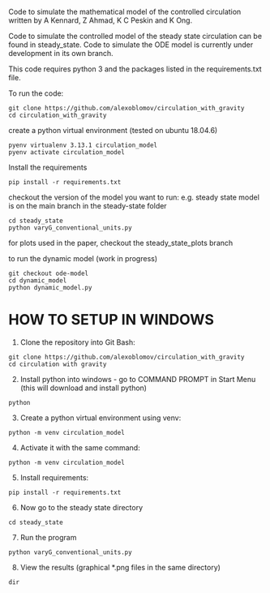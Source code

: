 Code to simulate the mathematical model of the controlled circulation written by A Kennard, Z Ahmad, K C Peskin and K Ong.

Code to simulate the controlled model of the steady state circulation can be found in steady_state. Code to simulate the ODE model is currently under development in its own branch.

This code requires python 3 and the packages listed in the requirements.txt file.   

To run the code:

```
git clone https://github.com/alexoblomov/circulation_with_gravity
cd circulation_with_gravity
```

create a python virtual environment (tested on ubuntu 18.04.6)

```
pyenv virtualenv 3.13.1 circulation_model
pyenv activate circulation_model
```

Install the requirements

```
pip install -r requirements.txt

```
checkout the version of the model you want to run:
e.g. steady state model is on the main branch in the steady-state folder

```
cd steady_state
python varyG_conventional_units.py 
```
for plots used in the paper, checkout the steady_state_plots branch

to run the dynamic model (work in progress)
```
git checkout ode-model
cd dynamic_model
python dynamic_model.py
```



# HOW TO SETUP IN WINDOWS

1. Clone the repository into Git Bash:
```
git clone https://github.com/alexoblomov/circulation_with_gravity
cd circulation with gravity
```

2. Install python into windows - go to COMMAND PROMPT in Start Menu (this will download and install python)
```
python
```

3. Create a python virtual environment using venv:
```
python -m venv circulation_model
```

4. Activate it with the same command:
```
python -m venv circulation_model
```

5. Install requirements:
```
pip install -r requirements.txt
```

6. Now go to the steady state directory
```
cd steady_state
```

7. Run the program
```
python varyG_conventional_units.py 
```

8. View the results (graphical *.png files in the same directory)
```
dir
```


